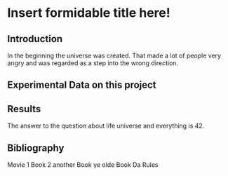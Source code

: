 # Insert formidable title here!


## Introduction


In the beginning the universe was created. That made a lot of people very angry and was regarded as a step into the wrong direction. 


## Experimental Data on this project


## Results

The answer to the question about life universe and everything is 42.


## Bibliography 
Movie 1
Book 2
another Book
ye olde Book 
Da Rules
